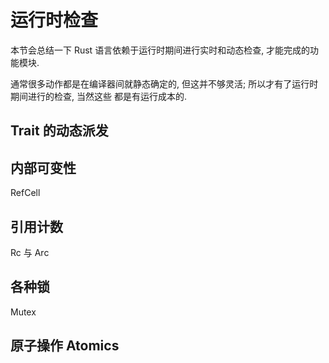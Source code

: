 # 运行时检查

本节会总结一下 Rust 语言依赖于运行时期间进行实时和动态检查, 才能完成的功能模块.

通常很多动作都是在编译器间就静态确定的, 但这并不够灵活; 所以才有了运行时期间进行的检查, 当然这些
都是有运行成本的.

## Trait 的动态派发

## 内部可变性

RefCell<T>

## 引用计数

Rc<T> 与 Arc<T>

## 各种锁

Mutex<T>

## 原子操作 Atomics